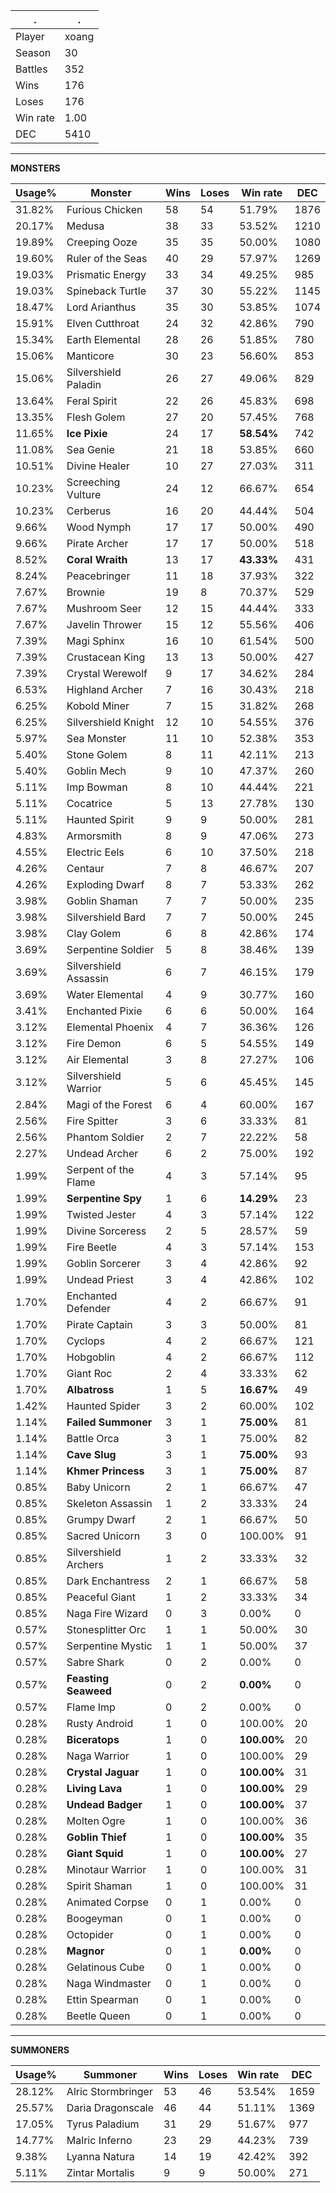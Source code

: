.|.
|-|-
Player|xoang
Season|30
Battles|352
Wins|176
Loses|176
Win rate|1.00
DEC|5410

---
**MONSTERS**

Usage%|Monster|Wins|Loses|Win rate|DEC|
-|-|-|-|-|-|
31.82%|Furious Chicken|58|54|51.79%|1876|
20.17%|Medusa|38|33|53.52%|1210|
19.89%|Creeping Ooze|35|35|50.00%|1080|
19.60%|Ruler of the Seas|40|29|57.97%|1269|
19.03%|Prismatic Energy|33|34|49.25%|985|
19.03%|Spineback Turtle|37|30|55.22%|1145|
18.47%|Lord Arianthus|35|30|53.85%|1074|
15.91%|Elven Cutthroat|24|32|42.86%|790|
15.34%|Earth Elemental|28|26|51.85%|780|
15.06%|Manticore|30|23|56.60%|853|
15.06%|Silvershield Paladin|26|27|49.06%|829|
13.64%|Feral Spirit|22|26|45.83%|698|
13.35%|Flesh Golem|27|20|57.45%|768|
11.65%|**Ice Pixie**|24|17|**58.54%**|742|
11.08%|Sea Genie|21|18|53.85%|660|
10.51%|Divine Healer|10|27|27.03%|311|
10.23%|Screeching Vulture|24|12|66.67%|654|
10.23%|Cerberus|16|20|44.44%|504|
9.66%|Wood Nymph|17|17|50.00%|490|
9.66%|Pirate Archer|17|17|50.00%|518|
8.52%|**Coral Wraith**|13|17|**43.33%**|431|
8.24%|Peacebringer|11|18|37.93%|322|
7.67%|Brownie|19|8|70.37%|529|
7.67%|Mushroom Seer|12|15|44.44%|333|
7.67%|Javelin Thrower|15|12|55.56%|406|
7.39%|Magi Sphinx|16|10|61.54%|500|
7.39%|Crustacean King|13|13|50.00%|427|
7.39%|Crystal Werewolf|9|17|34.62%|284|
6.53%|Highland Archer|7|16|30.43%|218|
6.25%|Kobold Miner|7|15|31.82%|268|
6.25%|Silvershield Knight|12|10|54.55%|376|
5.97%|Sea Monster|11|10|52.38%|353|
5.40%|Stone Golem|8|11|42.11%|213|
5.40%|Goblin Mech|9|10|47.37%|260|
5.11%|Imp Bowman|8|10|44.44%|221|
5.11%|Cocatrice|5|13|27.78%|130|
5.11%|Haunted Spirit|9|9|50.00%|281|
4.83%|Armorsmith|8|9|47.06%|273|
4.55%|Electric Eels|6|10|37.50%|218|
4.26%|Centaur|7|8|46.67%|207|
4.26%|Exploding Dwarf|8|7|53.33%|262|
3.98%|Goblin Shaman|7|7|50.00%|235|
3.98%|Silvershield Bard|7|7|50.00%|245|
3.98%|Clay Golem|6|8|42.86%|174|
3.69%|Serpentine Soldier|5|8|38.46%|139|
3.69%|Silvershield Assassin|6|7|46.15%|179|
3.69%|Water Elemental|4|9|30.77%|160|
3.41%|Enchanted Pixie|6|6|50.00%|164|
3.12%|Elemental Phoenix|4|7|36.36%|126|
3.12%|Fire Demon|6|5|54.55%|149|
3.12%|Air Elemental|3|8|27.27%|106|
3.12%|Silvershield Warrior|5|6|45.45%|145|
2.84%|Magi of the Forest|6|4|60.00%|167|
2.56%|Fire Spitter|3|6|33.33%|81|
2.56%|Phantom Soldier|2|7|22.22%|58|
2.27%|Undead Archer|6|2|75.00%|192|
1.99%|Serpent of the Flame|4|3|57.14%|95|
1.99%|**Serpentine Spy**|1|6|**14.29%**|23|
1.99%|Twisted Jester|4|3|57.14%|122|
1.99%|Divine Sorceress|2|5|28.57%|59|
1.99%|Fire Beetle|4|3|57.14%|153|
1.99%|Goblin Sorcerer|3|4|42.86%|92|
1.99%|Undead Priest|3|4|42.86%|102|
1.70%|Enchanted Defender|4|2|66.67%|91|
1.70%|Pirate Captain|3|3|50.00%|81|
1.70%|Cyclops|4|2|66.67%|121|
1.70%|Hobgoblin|4|2|66.67%|112|
1.70%|Giant Roc|2|4|33.33%|62|
1.70%|**Albatross**|1|5|**16.67%**|49|
1.42%|Haunted Spider|3|2|60.00%|102|
1.14%|**Failed Summoner**|3|1|**75.00%**|81|
1.14%|Battle Orca|3|1|75.00%|82|
1.14%|**Cave Slug**|3|1|**75.00%**|93|
1.14%|**Khmer Princess**|3|1|**75.00%**|87|
0.85%|Baby Unicorn|2|1|66.67%|47|
0.85%|Skeleton Assassin|1|2|33.33%|24|
0.85%|Grumpy Dwarf|2|1|66.67%|50|
0.85%|Sacred Unicorn|3|0|100.00%|91|
0.85%|Silvershield Archers|1|2|33.33%|32|
0.85%|Dark Enchantress|2|1|66.67%|58|
0.85%|Peaceful Giant|1|2|33.33%|34|
0.85%|Naga Fire Wizard|0|3|0.00%|0|
0.57%|Stonesplitter Orc|1|1|50.00%|30|
0.57%|Serpentine Mystic|1|1|50.00%|37|
0.57%|Sabre Shark|0|2|0.00%|0|
0.57%|**Feasting Seaweed**|0|2|**0.00%**|0|
0.57%|Flame Imp|0|2|0.00%|0|
0.28%|Rusty Android|1|0|100.00%|20|
0.28%|**Biceratops**|1|0|**100.00%**|20|
0.28%|Naga Warrior|1|0|100.00%|29|
0.28%|**Crystal Jaguar**|1|0|**100.00%**|31|
0.28%|**Living Lava**|1|0|**100.00%**|29|
0.28%|**Undead Badger**|1|0|**100.00%**|37|
0.28%|Molten Ogre|1|0|100.00%|36|
0.28%|**Goblin Thief**|1|0|**100.00%**|35|
0.28%|**Giant Squid**|1|0|**100.00%**|27|
0.28%|Minotaur Warrior|1|0|100.00%|31|
0.28%|Spirit Shaman|1|0|100.00%|31|
0.28%|Animated Corpse|0|1|0.00%|0|
0.28%|Boogeyman|0|1|0.00%|0|
0.28%|Octopider|0|1|0.00%|0|
0.28%|**Magnor**|0|1|**0.00%**|0|
0.28%|Gelatinous Cube|0|1|0.00%|0|
0.28%|Naga Windmaster|0|1|0.00%|0|
0.28%|Ettin Spearman|0|1|0.00%|0|
0.28%|Beetle Queen|0|1|0.00%|0|

---
**SUMMONERS**

Usage%|Summoner|Wins|Loses|Win rate|DEC|
-|-|-|-|-|-|
28.12%|Alric Stormbringer|53|46|53.54%|1659|
25.57%|Daria Dragonscale|46|44|51.11%|1369|
17.05%|Tyrus Paladium|31|29|51.67%|977|
14.77%|Malric Inferno|23|29|44.23%|739|
9.38%|Lyanna Natura|14|19|42.42%|392|
5.11%|Zintar Mortalis|9|9|50.00%|271|
